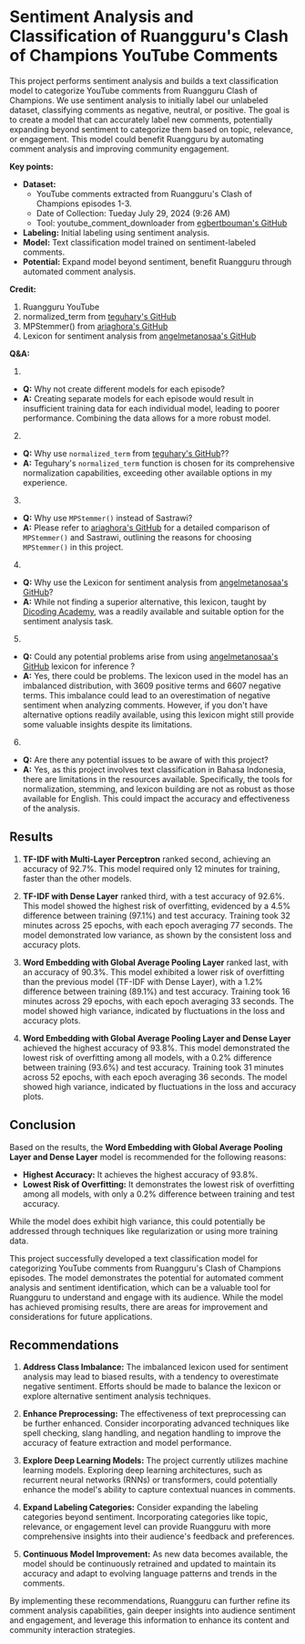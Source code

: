 # **Sentiment Analysis and Classification of Ruangguru's Clash of Champions YouTube Comments**

This project performs sentiment analysis and builds a text classification model to categorize YouTube comments from Ruangguru Clash of Champions. We use sentiment analysis to initially label our unlabeled dataset, classifying comments as negative, neutral, or positive. The goal is to create a model that can accurately label new comments, potentially expanding beyond sentiment to categorize them based on topic, relevance, or engagement. This model could benefit Ruangguru by automating comment analysis and improving community engagement.

**Key points:**

* **Dataset:**
  - YouTube comments extracted from Ruangguru's Clash of Champions episodes 1-3.
  - Date of Collection: Tueday July 29, 2024 (9:26 AM)
  - Tool: youtube_comment_downloader from [egbertbouman's GitHub](https://github.com/egbertbouman)
* **Labeling:** Initial labeling using sentiment analysis.
* **Model:** Text classification model trained on sentiment-labeled comments.
* **Potential:** Expand model beyond sentiment, benefit Ruangguru through automated comment analysis.

**Credit:**

1. Ruangguru YouTube
2. normalized_term from [teguhary's GitHub](https://github.com/teguhary)
3. MPStemmer() from [ariaghora's GitHub](https://github.com/ariaghora)
4. Lexicon for sentiment analysis from [angelmetanosaa's GitHub](https://github.com/angelmetanosaa)

**Q&A:**

1.
- **Q:** Why not create different models for each episode?
- **A:** Creating separate models for each episode would result in insufficient training data for each individual model, leading to poorer performance. Combining the data allows for a more robust model.
2.
- **Q:** Why use `normalized_term` from [teguhary's GitHub](https://github.com/teguhary)??
- **A:** Teguhary's `normalized_term` function is chosen for its comprehensive normalization capabilities, exceeding other available options in my experience.
3.
- **Q:** Why use `MPStemmer()` instead of Sastrawi?
- **A:** Please refer to [ariaghora's GitHub](https://github.com/ariaghora) for a detailed comparison of `MPStemmer()` and Sastrawi, outlining the reasons for choosing `MPStemmer()` in this project.
4.
- **Q:** Why use the Lexicon for sentiment analysis from [angelmetanosaa's GitHub](https://github.com/angelmetanosaa)?
- **A:** While not finding a superior alternative, this lexicon, taught by [Dicoding Academy](https://www.dicoding.com/), was a readily available and suitable option for the sentiment analysis task.
5.
- **Q:** Could any potential problems arise from using [angelmetanosaa's GitHub](https://github.com/angelmetanosaa) lexicon for inference ?
- **A:** Yes, there could be problems. The lexicon used in the model has an imbalanced distribution, with 3609 positive terms and 6607 negative terms. This imbalance could lead to an overestimation of negative sentiment when analyzing comments. However, if you don't have alternative options readily available, using this lexicon might still provide some valuable insights despite its limitations.
6.
- **Q:** Are there any potential issues to be aware of with this project?
- **A:** Yes, as this project involves text classification in Bahasa Indonesia, there are limitations in the resources available. Specifically, the tools for normalization, stemming, and lexicon building are not as robust as those available for English. This could impact the accuracy and effectiveness of the analysis.

## **Results**

1. **TF-IDF with Multi-Layer Perceptron** ranked second, achieving an accuracy of 92.7%. This model required only 12 minutes for training, faster than the other models.

2. **TF-IDF with Dense Layer** ranked third, with a test accuracy of 92.6%. This model showed the highest risk of overfitting, evidenced by a 4.5% difference between training (97.1%) and test accuracy. Training took 32 minutes across 25 epochs, with each epoch averaging 77 seconds.  The model demonstrated low variance, as shown by the consistent loss and accuracy plots.

3. **Word Embedding with Global Average Pooling Layer** ranked last, with an accuracy of 90.3%. This model exhibited a lower risk of overfitting than the previous model (TF-IDF with Dense Layer), with a 1.2% difference between training (89.1%) and test accuracy. Training took 16 minutes across 29 epochs, with each epoch averaging 33 seconds. The model showed high variance, indicated by fluctuations in the loss and accuracy plots.

4. **Word Embedding with Global Average Pooling Layer and Dense Layer** achieved the highest accuracy of 93.8%. This model demonstrated the lowest risk of overfitting among all models, with a 0.2% difference between training (93.6%) and test accuracy. Training took 31 minutes across 52 epochs, with each epoch averaging 36 seconds. The model showed high variance, indicated by fluctuations in the loss and accuracy plots.

## **Conclusion**

Based on the results, the **Word Embedding with Global Average Pooling Layer and Dense Layer** model is recommended for the following reasons:

* **Highest Accuracy:** It achieves the highest accuracy of 93.8%.
* **Lowest Risk of Overfitting:** It demonstrates the lowest risk of overfitting among all models, with only a 0.2% difference between training and test accuracy.

While the model does exhibit high variance, this could potentially be addressed through techniques like regularization or using more training data.

This project successfully developed a text classification model for categorizing YouTube comments from Ruangguru's Clash of Champions episodes. The model demonstrates the potential for automated comment analysis and sentiment identification, which can be a valuable tool for Ruangguru to understand and engage with its audience. While the model has achieved promising results, there are areas for improvement and considerations for future applications.

## **Recommendations**

1. **Address Class Imbalance:** The imbalanced lexicon used for sentiment analysis may lead to biased results, with a tendency to overestimate negative sentiment. Efforts should be made to balance the lexicon or explore alternative sentiment analysis techniques.

2. **Enhance Preprocessing:** The effectiveness of text preprocessing can be further enhanced. Consider incorporating advanced techniques like spell checking, slang handling, and negation handling to improve the accuracy of feature extraction and model performance.

3. **Explore Deep Learning Models:** The project currently utilizes machine learning models. Exploring deep learning architectures, such as recurrent neural networks (RNNs) or transformers, could potentially enhance the model's ability to capture contextual nuances in comments.

4. **Expand Labeling Categories:** Consider expanding the labeling categories beyond sentiment. Incorporating categories like topic, relevance, or engagement level can provide Ruangguru with more comprehensive insights into their audience's feedback and preferences.

5. **Continuous Model Improvement:** As new data becomes available, the model should be continuously retrained and updated to maintain its accuracy and adapt to evolving language patterns and trends in the comments.

By implementing these recommendations, Ruangguru can further refine its comment analysis capabilities, gain deeper insights into audience sentiment and engagement, and leverage this information to enhance its content and community interaction strategies.
